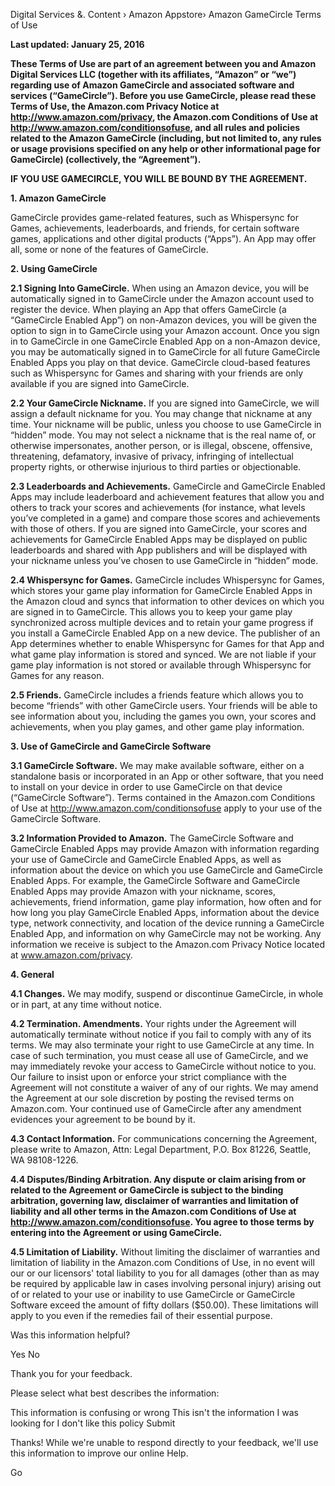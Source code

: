 Digital Services &. Content › Amazon Appstore› Amazon GameCircle Terms of Use

**Last updated: January 25, 2016**

**These Terms of Use are part of an agreement between you and Amazon Digital Services LLC (together with its affiliates, “Amazon” or “we”) regarding use of Amazon GameCircle and associated software and services (“GameCircle”). Before you use GameCircle, please read these Terms of Use, the Amazon.com Privacy Notice at http://www.amazon.com/privacy, the Amazon.com Conditions of Use at http://www.amazon.com/conditionsofuse, and all rules and policies related to the Amazon GameCircle (including, but not limited to, any rules or usage provisions specified on any help or other informational page for GameCircle) (collectively, the “Agreement”).**

**IF YOU USE GAMECIRCLE, YOU WILL BE BOUND BY THE AGREEMENT.**

**1\. Amazon GameCircle**

GameCircle provides game-related features, such as Whispersync for Games, achievements, leaderboards, and friends, for certain software games, applications and other digital products (“Apps”). An App may offer all, some or none of the features of GameCircle.

**2\. Using GameCircle**

**2.1 Signing Into GameCircle.** When using an Amazon device, you will be automatically signed in to GameCircle under the Amazon account used to register the device. When playing an App that offers GameCircle (a “GameCircle Enabled App”) on non-Amazon devices, you will be given the option to sign in to GameCircle using your Amazon account. Once you sign in to GameCircle in one GameCircle Enabled App on a non-Amazon device, you may be automatically signed in to GameCircle for all future GameCircle Enabled Apps you play on that device. GameCircle cloud-based features such as Whispersync for Games and sharing with your friends are only available if you are signed into GameCircle.

**2.2 Your GameCircle Nickname.** If you are signed into GameCircle, we will assign a default nickname for you. You may change that nickname at any time. Your nickname will be public, unless you choose to use GameCircle in “hidden” mode. You may not select a nickname that is the real name of, or otherwise impersonates, another person, or is illegal, obscene, offensive, threatening, defamatory, invasive of privacy, infringing of intellectual property rights, or otherwise injurious to third parties or objectionable.

**2.3 Leaderboards and Achievements.** GameCircle and GameCircle Enabled Apps may include leaderboard and achievement features that allow you and others to track your scores and achievements (for instance, what levels you’ve completed in a game) and compare those scores and achievements with those of others. If you are signed into GameCircle, your scores and achievements for GameCircle Enabled Apps may be displayed on public leaderboards and shared with App publishers and will be displayed with your nickname unless you’ve chosen to use GameCircle in “hidden” mode.

**2.4 Whispersync for Games.** GameCircle includes Whispersync for Games, which stores your game play information for GameCircle Enabled Apps in the Amazon cloud and syncs that information to other devices on which you are signed in to GameCircle. This allows you to keep your game play synchronized across multiple devices and to retain your game progress if you install a GameCircle Enabled App on a new device. The publisher of an App determines whether to enable Whispersync for Games for that App and what game play information is stored and synced. We are not liable if your game play information is not stored or available through Whispersync for Games for any reason.

**2.5 Friends.** GameCircle includes a friends feature which allows you to become “friends” with other GameCircle users. Your friends will be able to see information about you, including the games you own, your scores and achievements, when you play games, and other game play information.

**3\. Use of GameCircle and GameCircle Software**

**3.1 GameCircle Software.** We may make available software, either on a standalone basis or incorporated in an App or other software, that you need to install on your device in order to use GameCircle on that device (“GameCircle Software”). Terms contained in the Amazon.com Conditions of Use at http://www.amazon.com/conditionsofuse apply to your use of the GameCircle Software.

**3.2 Information Provided to Amazon.** The GameCircle Software and GameCircle Enabled Apps may provide Amazon with information regarding your use of GameCircle and GameCircle Enabled Apps, as well as information about the device on which you use GameCircle and GameCircle Enabled Apps. For example, the GameCircle Software and GameCircle Enabled Apps may provide Amazon with your nickname, scores, achievements, friend information, game play information, how often and for how long you play GameCircle Enabled Apps, information about the device type, network connectivity, and location of the device running a GameCircle Enabled App, and information on why GameCircle may not be working. Any information we receive is subject to the Amazon.com Privacy Notice located at www.amazon.com/privacy.

**4\. General**

**4.1 Changes.** We may modify, suspend or discontinue GameCircle, in whole or in part, at any time without notice.

**4.2 Termination. Amendments.** Your rights under the Agreement will automatically terminate without notice if you fail to comply with any of its terms. We may also terminate your right to use GameCircle at any time. In case of such termination, you must cease all use of GameCircle, and we may immediately revoke your access to GameCircle without notice to you. Our failure to insist upon or enforce your strict compliance with the Agreement will not constitute a waiver of any of our rights. We may amend the Agreement at our sole discretion by posting the revised terms on Amazon.com. Your continued use of GameCircle after any amendment evidences your agreement to be bound by it.

**4.3 Contact Information.** For communications concerning the Agreement, please write to Amazon, Attn: Legal Department, P.O. Box 81226, Seattle, WA 98108-1226.

**4.4 Disputes/Binding Arbitration. Any dispute or claim arising from or related to the Agreement or GameCircle is subject to the binding arbitration, governing law, disclaimer of warranties and limitation of liability and all other terms in the Amazon.com Conditions of Use at http://www.amazon.com/conditionsofuse. You agree to those terms by entering into the Agreement or using GameCircle.**

**4.5 Limitation of Liability.** Without limiting the disclaimer of warranties and limitation of liability in the Amazon.com Conditions of Use, in no event will our or our licensors' total liability to you for all damages (other than as may be required by applicable law in cases involving personal injury) arising out of or related to your use or inability to use GameCircle or GameCircle Software exceed the amount of fifty dollars ($50.00). These limitations will apply to you even if the remedies fail of their essential purpose.

Was this information helpful?

Yes No

Thank you for your feedback.

Please select what best describes the information:

This information is confusing or wrong This isn't the information I was looking for I don't like this policy Submit

Thanks! While we're unable to respond directly to your feedback, we'll use this information to improve our online Help.

Go